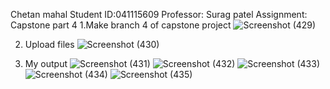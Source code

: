 Chetan mahal
  Student ID:041115609
  Professor: Surag patel
  Assignment: Capstone part 4
1.Make branch 4 of capstone project
![Screenshot (429)](https://github.com/user-attachments/assets/79956a37-6d54-4f3d-ab47-130c56b5ecfc)

2. Upload files
   ![Screenshot (430)](https://github.com/user-attachments/assets/b4773f75-7568-43d4-a855-f17d2b4f9096)

3. My output
   ![Screenshot (431)](https://github.com/user-attachments/assets/489c23f2-8592-4561-a04f-3b6e34b0bddc)
   ![Screenshot (432)](https://github.com/user-attachments/assets/cdd24161-732d-4571-b90a-fa7d9a56b2a6)
   ![Screenshot (433)](https://github.com/user-attachments/assets/bcf01241-15a4-4bb8-a8e3-a24e55435550)
   ![Screenshot (434)](https://github.com/user-attachments/assets/40da66c4-d8c0-41ef-b009-15d886edb776)
   ![Screenshot (435)](https://github.com/user-attachments/assets/546fe5af-1e20-4972-95a4-856ba20ac431)

